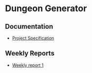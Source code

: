# Dungeon Generator

## Documentation

- [Project Specification](https://github.com/uN1K0Rn86/dungeon-generator/blob/main/documentation/project_specification.md)

## Weekly Reports

- [Weekly report 1](https://github.com/uN1K0Rn86/dungeon-generator/blob/main/documentation/Weekly_reports/weekly_report_1.md)